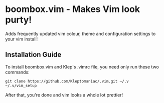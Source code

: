 # boombox.vim - Makes Vim look purty!
Adds frequently updated vim colour, theme and configuration settings to your vim install!

## Installation Guide
To install boombox.vim and Klep's .vimrc file, you need only run these two commands:

```
git clone https://github.com/Kleptomaniac/.vim.git ~/.v
~/.v/vim_setup
```

After that, you're done and vim looks a whole lot prettier!
